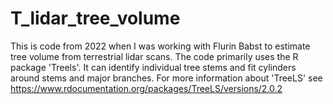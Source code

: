 # T_lidar_tree_volume
This is code from 2022 when I was working with Flurin Babst to estimate tree volume from terrestrial lidar scans. The code primarily uses the R package 'Treels'. It can identify individual tree stems and fit cylinders around stems and major branches. For more information about 'TreeLS' see https://www.rdocumentation.org/packages/TreeLS/versions/2.0.2
